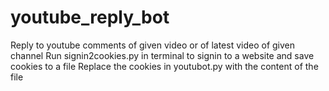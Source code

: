 # youtube_reply_bot
Reply to youtube comments of given video or of latest video of given channel
Run signin2cookies.py in terminal to signin to a website and save cookies to a file
Replace the cookies in youtubot.py with the content of the file
